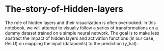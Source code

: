 # The-story-of-Hidden-layers

The role of hidden layers and their visualization is often overlooked. In this notebook, we will attempt to visually follow a series of transformations on a dummy dataset trained on a simple neural network. The goal is to make less abstract the impact of hidden layers and activation functions (in our case, ReLU) on mapping the input (datapoints) to the prediction (y_hat).
